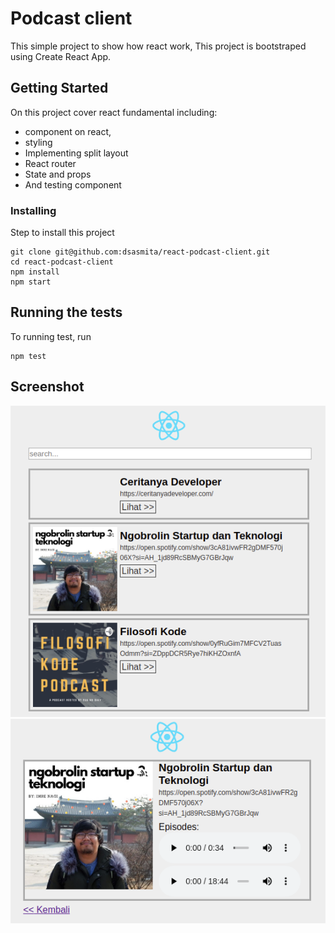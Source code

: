 # Podcast client

This simple project to show how react work, This project is bootstraped using Create React App.

## Getting Started

On this project cover react fundamental including:

- component on react,
- styling
- Implementing split layout
- React router
- State and props
- And testing component

### Installing

Step to install this project

```
git clone git@github.com:dsasmita/react-podcast-client.git
cd react-podcast-client
npm install
npm start
```

## Running the tests

To running test, run

```
npm test
```

## Screenshot

![ScreenShot](https://github.com/dsasmita/react-podcast-client/blob/master/screen-shot/screen-shot-1.png)
![ScreenShot](https://github.com/dsasmita/react-podcast-client/blob/master/screen-shot/screen-shot-2.png)
